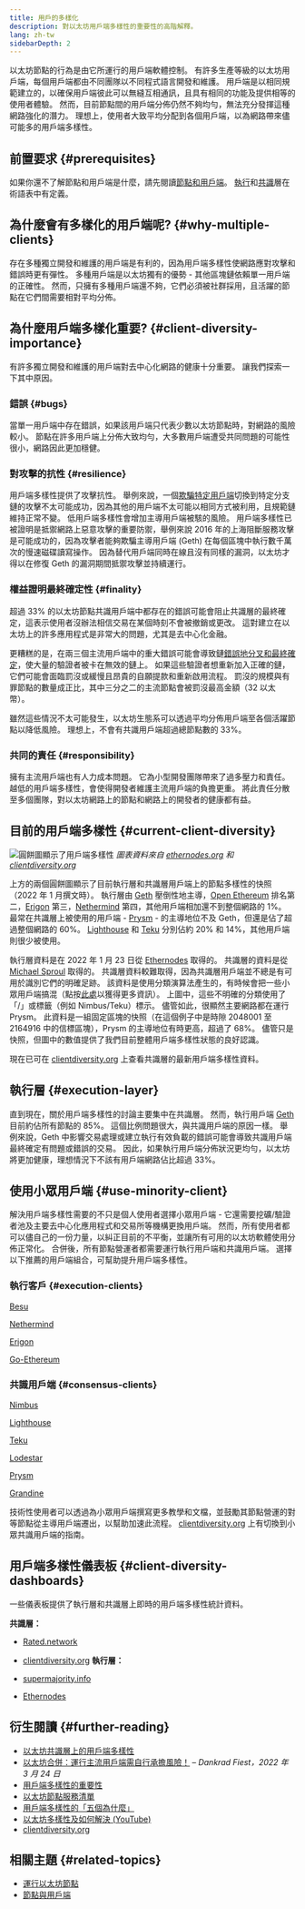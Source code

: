 ```yaml
---
title: 用戶的多樣化
description: 對以太坊用戶端多樣性的重要性的高階解釋。
lang: zh-tw
sidebarDepth: 2
---
```


以太坊節點的行為是由它所運行的用戶端軟體控制。 有許多生產等級的以太坊用戶端，每個用戶端都由不同團隊以不同程式語言開發和維護。 用戶端是以相同規範建立的，以確保用戶端彼此可以無縫互相通訊，且具有相同的功能及提供相等的使用者體驗。 然而，目前節點間的用戶端分佈仍然不夠均勻，無法充分發揮這種網路強化的潛力。 理想上，使用者大致平均分配到各個用戶端，以為網路帶來儘可能多的用戶端多樣性。

## 前置要求 {#prerequisites}

如果你還不了解節點和用戶端是什麼，請先閱讀[節點和用戶端](/developers/docs/nodes-and-clients/)。 [執行](/glossary/#execution-layer)和[共識](/glossary/#consensus-layer)層在術語表中有定義。

## 為什麼會有多樣化的用戶端呢? {#why-multiple-clients}

存在多種獨立開發和維護的用戶端是有利的，因為用戶端多樣性使網路應對攻擊和錯誤時更有彈性。 多種用戶端是以太坊獨有的優勢 - 其他區塊鏈依賴單一用戶端的正確性。 然而，只擁有多種用戶端還不夠，它們必須被社群採用，且活躍的節點在它們間需要相對平均分佈。

## 為什麼用戶端多樣化重要? {#client-diversity-importance}

有許多獨立開發和維護的用戶端對去中心化網路的健康十分重要。 讓我們探索一下其中原因。

### 錯誤 {#bugs}

當單一用戶端中存在錯誤，如果該用戶端只代表少數以太坊節點時，對網路的風險較小。 節點在許多用戶端上分佈大致均勻，大多數用戶端遭受共同問題的可能性很小，網路因此更加穩健。

### 對攻擊的抗性 {#resilience}

用戶端多樣性提供了攻擊抗性。 舉例來說，一個[欺騙特定用戶端](https://x.com/vdWijden/status/1437712249926393858)切換到特定分支鏈的攻擊不太可能成功，因為其他的用戶端不太可能以相同方式被利用，且規範鏈維持正常不變。 低用戶端多樣性會增加主導用戶端被駭的風險。 用戶端多樣性已被證明是抵禦網路上惡意攻擊的重要防禦，舉例來說 2016 年的上海阻斷服務攻擊是可能成功的，因為攻擊者能夠欺騙主導用戶端 (Geth) 在每個區塊中執行數千萬次的慢速磁碟讀寫操作。 因為替代用戶端同時在線且沒有同樣的漏洞，以太坊才得以在修復 Geth 的漏洞期間抵禦攻擊並持續運行。

### 權益證明最終確定性 {#finality}

超過 33% 的以太坊節點共識用戶端中都存在的錯誤可能會阻止共識層的最終確定，這表示使用者沒辦法相信交易在某個時刻不會被撤銷或更改。 這對建立在以太坊上的許多應用程式是非常大的問題，尤其是去中心化金融。

<Emoji text="🚨" className="me-4" /> 更糟糕的是，在兩三個主流用戶端中的重大錯誤可能會導致鏈<a href="https://www.symphonious.net/2021/09/23/what-happens-if-beacon-chain-consensus-fails/" target="_blank">錯誤地分叉和最終確定</a>，使大量的驗證者被卡在無效的鏈上。 如果這些驗證者想重新加入正確的鏈，它們可能會面臨罰沒或緩慢且昂貴的自願提款和重新啟用流程。 罰沒的規模與有罪節點的數量成正比，其中三分之二的主流節點會被罰沒最高金額（32 以太幣）。

雖然這些情況不太可能發生，以太坊生態系可以透過平均分佈用戶端至各個活躍節點以降低風險。 理想上，不會有共識用戶端超過總節點數的 33%。

### 共同的責任 {#responsibility}

擁有主流用戶端也有人力成本問題。 它為小型開發團隊帶來了過多壓力和責任。 越低的用戶端多樣性，會使得開發者維護主流用戶端的負擔更重。 將此責任分散至多個團隊，對以太坊網路上的節點和網路上的開發者的健康都有益。

## 目前的用戶端多樣性 {#current-client-diversity}

![圓餅圖顯示了用戶端多樣性](./client-diversity.png) _圖表資料來自 [ethernodes.org](https://ethernodes.org) 和 [ clientdiversity.org](https://clientdiversity.org/)_

上方的兩個圓餅圖顯示了目前執行層和共識層用戶端上的節點多樣性的快照（2022 年 1 月撰文時）。 執行層由 [Geth](https://geth.ethereum.org/) 壓倒性地主導，[Open Ethereum](https://openethereum.github.io/) 排名第二，[Erigon](https://github.com/ledgerwatch/erigon) 第三，[Nethermind](https://nethermind.io/) 第四，其他用戶端相加還不到整個網路的 1%。 最常在共識層上被使用的用戶端 - [Prysm](https://prysmaticlabs.com/#projects) - 的主導地位不及 Geth，但還是佔了超過整個網路的 60%。 [Lighthouse](https://lighthouse.sigmaprime.io/) 和 [Teku](https://consensys.net/knowledge-base/ethereum-2/teku/) 分別佔約 20% 和 14%，其他用戶端則很少被使用。

執行層資料是在 2022 年 1 月 23 日從 [Ethernodes](https://ethernodes.org) 取得的。 共識層的資料是從 [Michael Sproul](https://github.com/sigp/blockprint) 取得的。 共識層資料較難取得，因為共識層用戶端並不總是有可用於識別它們的明確足跡。 該資料是使用分類演算法產生的，有時候會把一些小眾用戶端搞混（點按[此處](https://x.com/sproulM_/status/1440512518242197516)以獲得更多資訊）。 上圖中，這些不明確的分類使用了「/」或標籤（例如 Nimbus/Teku）標示。 儘管如此，很顯然主要網路都在運行 Prysm。 此資料是一組固定區塊的快照（在這個例子中是時隙 2048001 至 2164916 中的信標區塊），Prysm 的主導地位有時更高，超過了 68%。 儘管只是快照，但圖中的數值提供了我們目前整體用戶端多樣性狀態的良好認識。

現在已可在 [clientdiversity.org](https://clientdiversity.org/) 上查看共識層的最新用戶端多樣性資料。

## 執行層 {#execution-layer}

直到現在，關於用戶端多樣性的討論主要集中在共識層。 然而，執行用戶端 [Geth](https://geth.ethereum.org) 目前約佔所有節點的 85%。 這個比例問題很大，與共識用戶端的原因一樣。 舉例來說，Geth 中影響交易處理或建立執行有效負載的錯誤可能會導致共識用戶端最終確定有問題或錯誤的交易。 因此，如果執行用戶端分佈狀況更均勻，以太坊將更加健康，理想情況下不該有用戶端網路佔比超過 33%。

## 使用小眾用戶端 {#use-minority-client}

解決用戶端多樣性需要的不只是個人使用者選擇小眾用戶端 - 它還需要挖礦/驗證者池及主要去中心化應用程式和交易所等機構更換用戶端。 然而，所有使用者都可以儘自己的一份力量，以糾正目前的不平衡，並讓所有可用的以太坊軟體使用分佈正常化。 合併後，所有節點營運者都需要運行執行用戶端和共識用戶端。 選擇以下推薦的用戶端組合，可幫助提升用戶端多樣性。

### 執行客戶 {#execution-clients}

[Besu](https://www.hyperledger.org/use/besu)

[Nethermind](https://downloads.nethermind.io/)

[Erigon](https://github.com/ledgerwatch/erigon)

[Go-Ethereum](https://geth.ethereum.org/)

### 共識用戶端 {#consensus-clients}

[Nimbus](https://nimbus.team/)

[Lighthouse](https://github.com/sigp/lighthouse)

[Teku](https://consensys.net/knowledge-base/ethereum-2/teku/)

[Lodestar](https://github.com/ChainSafe/lodestar)

[Prysm](https://docs.prylabs.network/docs/getting-started)

[Grandine](https://docs.grandine.io/)

技術性使用者可以透過為小眾用戶端撰寫更多教學和文檔，並鼓勵其節點營運的對等節點從主導用戶端遷出，以幫助加速此流程。 [clientdiversity.org](https://clientdiversity.org/) 上有切換到小眾共識用戶端的指南。

## 用戶端多樣性儀表板 {#client-diversity-dashboards}

一些儀表板提供了執行層和共識層上即時的用戶端多樣性統計資料。

**共識層：**

- [Rated.network](https://www.rated.network/)
- [clientdiversity.org](https://clientdiversity.org/) **執行層：**

- [supermajority.info](https://supermajority.info//)
- [Ethernodes](https://ethernodes.org/)

## 衍生閱讀 {#further-reading}

- [以太坊共識層上的用戶端多樣性](https://mirror.xyz/jmcook.eth/S7ONEka_0RgtKTZ3-dakPmAHQNPvuj15nh0YGKPFriA)
- [以太坊合併：運行主流用戶端需自行承擔風險！](https://dankradfeist.de/ethereum/2022/03/24/run-the-majority-client-at-your-own-peril.html) – _Dankrad Fiest，2022 年 3 月 24 日_
- [用戶端多樣性的重要性](https://our.status.im/the-importance-of-client-diversity/)
- [以太坊節點服務清單](https://ethereumnodes.com/)
- [用戶端多樣性的「五個為什麼」](https://notes.ethereum.org/@afhGjrKfTKmksTOtqhB9RQ/BJGj7uh08)
- [以太坊多樣性及如何解決 (YouTube)](https://www.youtube.com/watch?v=1hZgCaiqwfU)
- [clientdiversity.org](https://clientdiversity.org/)

## 相關主題 {#related-topics}

- [運行以太坊節點](/run-a-node/)
- [節點與用戶端](/developers/docs/nodes-and-clients/)
